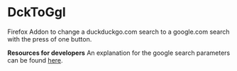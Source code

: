 # DckToGgl

Firefox Addon to change a duckduckgo.com search to a google.com search with the press of one button.



**Resources for developers**
An explanation for the google search parameters can be found [here](https://moz.com/blog/the-ultimate-guide-to-the-google-search-parameters).
